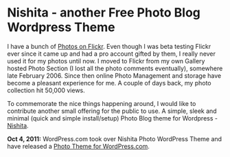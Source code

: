 # Nishita - another Free Photo Blog Wordpress Theme

I have a bunch of [Photos on Flickr](http://www.flickr.com/photos/brajeshwar/). Even though I was beta testing Flickr ever since it came up and had a pro account gifted by them, I really never used it for my photos until now. I moved to Flickr from my own Gallery hosted Photo Section (I lost all the photo comments eventually), somewhere late February 2006. Since then online Photo Management and storage have become a pleasant experience for me. A couple of days back, my photo collection hit 50,000 views.

To commemorate the nice things happening around, I would like to contribute another small offering for the public to use. A simple, sleek and minimal (quick and simple install/setup) Photo Blog theme for Wordpress - [Nishita](http://wordpress.org/extend/themes/nishita).

**Oct 4, 2011:** WordPress.com took over Nishita Photo WordPress Theme and have released a [Photo Theme for WordPress.com](/2011/nishita-photo-theme-on-wordpress-com-another-photography-theme-autochrome-released/).